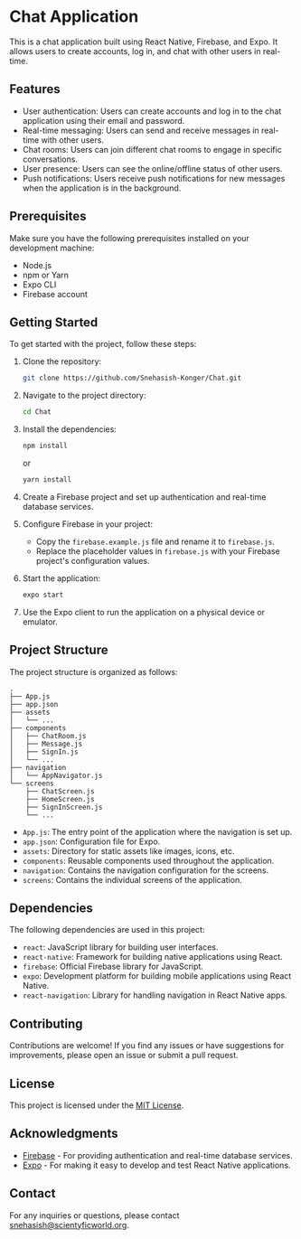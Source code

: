 # Chat Application

This is a chat application built using React Native, Firebase, and Expo. It allows users to create accounts, log in, and chat with other users in real-time.

## Features

- User authentication: Users can create accounts and log in to the chat application using their email and password.
- Real-time messaging: Users can send and receive messages in real-time with other users.
- Chat rooms: Users can join different chat rooms to engage in specific conversations.
- User presence: Users can see the online/offline status of other users.
- Push notifications: Users receive push notifications for new messages when the application is in the background.

## Prerequisites

Make sure you have the following prerequisites installed on your development machine:

- Node.js
- npm or Yarn
- Expo CLI
- Firebase account

## Getting Started

To get started with the project, follow these steps:

1. Clone the repository:

   ```bash
   git clone https://github.com/Snehasish-Konger/Chat.git
   ```

2. Navigate to the project directory:

   ```bash
   cd Chat
   ```

3. Install the dependencies:

   ```bash
   npm install
   ```

   or

   ```bash
   yarn install
   ```

4. Create a Firebase project and set up authentication and real-time database services.

5. Configure Firebase in your project:

   - Copy the `firebase.example.js` file and rename it to `firebase.js`.
   - Replace the placeholder values in `firebase.js` with your Firebase project's configuration values.

6. Start the application:

   ```bash
   expo start
   ```

7. Use the Expo client to run the application on a physical device or emulator.

## Project Structure

The project structure is organized as follows:

```
.
├── App.js
├── app.json
├── assets
│   └── ...
├── components
│   ├── ChatRoom.js
│   ├── Message.js
│   ├── SignIn.js
│   └── ...
├── navigation
│   └── AppNavigator.js
└── screens
    ├── ChatScreen.js
    ├── HomeScreen.js
    ├── SignInScreen.js
    └── ...
```

- `App.js`: The entry point of the application where the navigation is set up.
- `app.json`: Configuration file for Expo.
- `assets`: Directory for static assets like images, icons, etc.
- `components`: Reusable components used throughout the application.
- `navigation`: Contains the navigation configuration for the screens.
- `screens`: Contains the individual screens of the application.

## Dependencies

The following dependencies are used in this project:

- `react`: JavaScript library for building user interfaces.
- `react-native`: Framework for building native applications using React.
- `firebase`: Official Firebase library for JavaScript.
- `expo`: Development platform for building mobile applications using React Native.
- `react-navigation`: Library for handling navigation in React Native apps.

## Contributing

Contributions are welcome! If you find any issues or have suggestions for improvements, please open an issue or submit a pull request.

## License

This project is licensed under the [MIT License](LICENSE).

## Acknowledgments

- [Firebase](https://firebase.google.com/docs) - For providing authentication and real-time database services.
- [Expo](https://docs.expo.dev/) - For making it easy to develop and test React Native applications.

## Contact

For any inquiries or questions, please contact [snehasish@scientyficworld.org](mailto:snehasish@scientyficworld.org).
